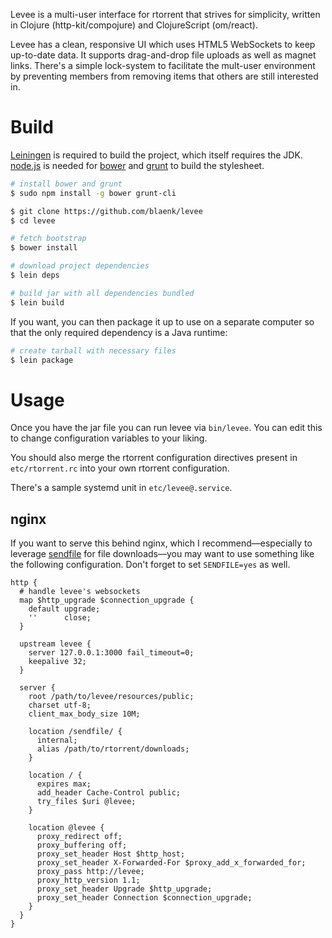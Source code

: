 Levee is a multi-user interface for rtorrent that strives for simplicity, written in Clojure (http-kit/compojure) and ClojureScript (om/react).

Levee has a clean, responsive UI which uses HTML5 WebSockets to keep up-to-date data. It supports drag-and-drop file uploads as well as magnet links. There's a simple lock-system to facilitate the mult-user environment by preventing members from removing items that others are still interested in.

# Build

[Leiningen] is required to build the project, which itself requires the JDK. [node.js] is needed for [bower] and [grunt] to build the stylesheet.

[Leiningen]: http://leiningen.org/
[node.js]: http://nodejs.org
[bower]: http://bower.io/
[grunt]: http://gruntjs.com/

``` bash
# install bower and grunt
$ sudo npm install -g bower grunt-cli

$ git clone https://github.com/blaenk/levee
$ cd levee

# fetch bootstrap
$ bower install

# download project dependencies
$ lein deps

# build jar with all dependencies bundled
$ lein build
```

If you want, you can then package it up to use on a separate computer so that the only required dependency is a Java runtime:

``` bash
# create tarball with necessary files
$ lein package
```

# Usage

Once you have the jar file you can run levee via `bin/levee`. You can edit this to change configuration variables to your liking.

You should also merge the rtorrent configuration directives present in `etc/rtorrent.rc` into your own rtorrent configuration.

There's a sample systemd unit in `etc/levee@.service`.

## nginx

If you want to serve this behind nginx, which I recommend—especially to leverage [sendfile] for file downloads—you may want to use something like the following configuration. Don't forget to set `SENDFILE=yes` as well.

[sendfile]: http://wiki.nginx.org/XSendfile

```
http {
  # handle levee's websockets
  map $http_upgrade $connection_upgrade {
    default upgrade;
    ''      close;
  }

  upstream levee {
    server 127.0.0.1:3000 fail_timeout=0;
    keepalive 32;
  }

  server {
    root /path/to/levee/resources/public;
    charset utf-8;
    client_max_body_size 10M;

    location /sendfile/ {
      internal;
      alias /path/to/rtorrent/downloads;
    }

    location / {
      expires max;
      add_header Cache-Control public;
      try_files $uri @levee;
    }

    location @levee {
      proxy_redirect off;
      proxy_buffering off;
      proxy_set_header Host $http_host;
      proxy_set_header X-Forwarded-For $proxy_add_x_forwarded_for;
      proxy_pass http://levee;
      proxy_http_version 1.1;
      proxy_set_header Upgrade $http_upgrade;
      proxy_set_header Connection $connection_upgrade;
    }
  }
}
```

